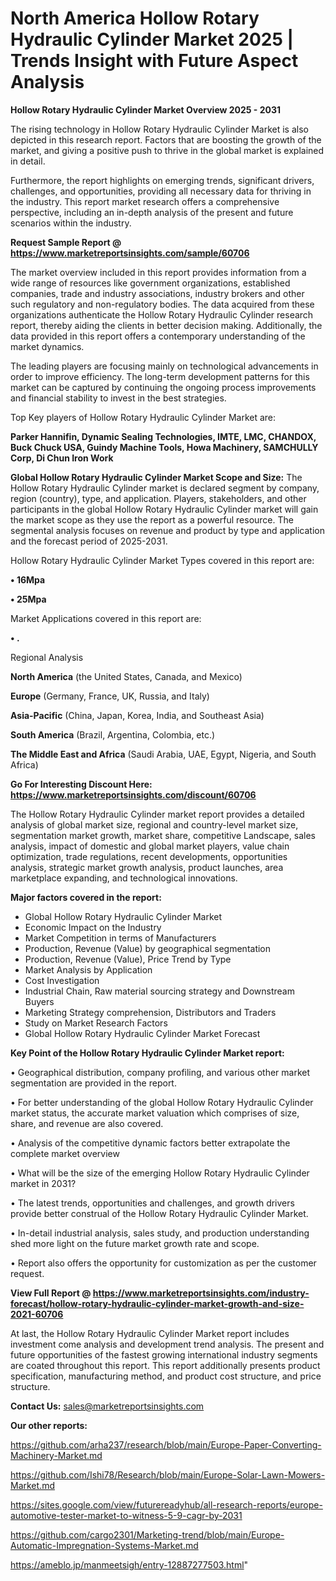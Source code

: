 # North America Hollow Rotary Hydraulic Cylinder Market 2025 | Trends Insight with Future Aspect Analysis

<Strong> Hollow Rotary Hydraulic Cylinder Market Overview 2025 - 2031</strong>

The rising technology in Hollow Rotary Hydraulic Cylinder Market is also depicted in this research report. Factors that are boosting the growth of the market, and giving a positive push to thrive in the global market is explained in detail.

Furthermore, the report highlights on emerging trends, significant drivers, challenges, and opportunities, providing all necessary data for thriving in the industry. This report market research offers a comprehensive perspective, including an in-depth analysis of the present and future scenarios within the industry.

<strong>Request Sample Report @ <a href=https://www.marketreportsinsights.com/sample/60706>https://www.marketreportsinsights.com/sample/60706</a></strong>

The market overview included in this report provides information from a wide range of resources like government organizations, established companies, trade and industry associations, industry brokers and other such regulatory and non-regulatory bodies. The data acquired from these organizations authenticate the Hollow Rotary Hydraulic Cylinder research report, thereby aiding the clients in better decision making. Additionally, the data provided in this report offers a contemporary understanding of the market dynamics.

The leading players are focusing mainly on technological advancements in order to improve efficiency. The long-term development patterns for this market can be captured by continuing the ongoing process improvements and financial stability to invest in the best strategies.

Top Key players of Hollow Rotary Hydraulic Cylinder Market are:

<strong>Parker Hannifin, Dynamic Sealing Technologies, IMTE, LMC, CHANDOX, Buck Chuck USA, Guindy Machine Tools, Howa Machinery, SAMCHULLY Corp, Di Chun Iron Work</strong>

<strong><b>Global Hollow Rotary Hydraulic Cylinder Market Scope and Size:</b></strong>
The Hollow Rotary Hydraulic Cylinder market is declared segment by company, region (country), type, and application. Players, stakeholders, and other participants in the global Hollow Rotary Hydraulic Cylinder market will gain the market scope as they use the report as a powerful resource. The segmental analysis focuses on revenue and product by type and application and the forecast period of 2025-2031.

Hollow Rotary Hydraulic Cylinder Market Types covered in this report are:

<strong>• 16Mpa

• 25Mpa</strong>

Market Applications covered in this report are:

<strong>• .</strong> 

Regional Analysis

<strong>North America</strong> (the United States, Canada, and Mexico)

<strong>Europe</strong> (Germany, France, UK, Russia, and Italy)

<strong>Asia-Pacific</strong> (China, Japan, Korea, India, and Southeast Asia)

<strong>South America</strong> (Brazil, Argentina, Colombia, etc.)

<strong>The Middle East and Africa</strong> (Saudi Arabia, UAE, Egypt, Nigeria, and South Africa)

<strong>Go For Interesting Discount Here: <a href=https://www.marketreportsinsights.com/discount/60706>https://www.marketreportsinsights.com/discount/60706</a></strong>

The Hollow Rotary Hydraulic Cylinder market report provides a detailed analysis of global market size, regional and country-level market size, segmentation market growth, market share, competitive Landscape, sales analysis, impact of domestic and global market players, value chain optimization, trade regulations, recent developments, opportunities analysis, strategic market growth analysis, product launches, area marketplace expanding, and technological innovations.

<strong><b>Major factors covered in the report:</b></strong>
<ul>
  <li>Global Hollow Rotary Hydraulic Cylinder Market </li>
  <li>Economic Impact on the Industry</li>
  <li>Market Competition in terms of Manufacturers</li>
  <li>Production, Revenue (Value) by geographical segmentation</li>
  <li>Production, Revenue (Value), Price Trend by Type</li>
  <li>Market Analysis by Application</li>
  <li>Cost Investigation</li>
  <li>Industrial Chain, Raw material sourcing strategy and Downstream Buyers</li>
  <li>Marketing Strategy comprehension, Distributors and Traders</li>
  <li>Study on Market Research Factors</li>
  <li>Global Hollow Rotary Hydraulic Cylinder Market Forecast</li>
</ul>

<strong><b>Key Point of the Hollow Rotary Hydraulic Cylinder Market report:</b></strong>

• Geographical distribution, company profiling, and various other market segmentation are provided in the report.

• For better understanding of the global Hollow Rotary Hydraulic Cylinder market status, the accurate market valuation which comprises of size, share, and revenue are also covered.

• Analysis of the competitive dynamic factors better extrapolate the complete market overview

• What will be the size of the emerging Hollow Rotary Hydraulic Cylinder market in 2031?

• The latest trends, opportunities and challenges, and growth drivers provide better construal of the Hollow Rotary Hydraulic Cylinder Market.

• In-detail industrial analysis, sales study, and production understanding shed more light on the future market growth rate and scope.

• Report also offers the opportunity for customization as per the customer request.

<strong><b>View Full Report @ <a href=https://www.marketreportsinsights.com/industry-forecast/hollow-rotary-hydraulic-cylinder-market-growth-and-size-2021-60706>https://www.marketreportsinsights.com/industry-forecast/hollow-rotary-hydraulic-cylinder-market-growth-and-size-2021-60706</a></b></strong>


At last, the Hollow Rotary Hydraulic Cylinder Market report includes investment come analysis and development trend analysis. The present and future opportunities of the fastest growing international industry segments are coated throughout this report. This report additionally presents product specification, manufacturing method, and product cost structure, and price structure.

<strong>Contact Us:</strong>
sales@marketreportsinsights.com

<strong>Our other reports:</strong>

<a href=https://github.com/arha237/research/blob/main/Europe-Paper-Converting-Machinery-Market.md>https://github.com/arha237/research/blob/main/Europe-Paper-Converting-Machinery-Market.md</a>

<a href=https://github.com/Ishi78/Research/blob/main/Europe-Solar-Lawn-Mowers-Market.md>https://github.com/Ishi78/Research/blob/main/Europe-Solar-Lawn-Mowers-Market.md</a>

<a href=https://sites.google.com/view/futurereadyhub/all-research-reports/europe-automotive-tester-market-to-witness-5-9-cagr-by-2031>https://sites.google.com/view/futurereadyhub/all-research-reports/europe-automotive-tester-market-to-witness-5-9-cagr-by-2031</a>

<a href=https://github.com/cargo2301/Marketing-trend/blob/main/Europe-Automatic-Impregnation-Systems-Market.md>https://github.com/cargo2301/Marketing-trend/blob/main/Europe-Automatic-Impregnation-Systems-Market.md</a>

<a href=https://ameblo.jp/manmeetsigh/entry-12887277503.html>https://ameblo.jp/manmeetsigh/entry-12887277503.html</a>"
